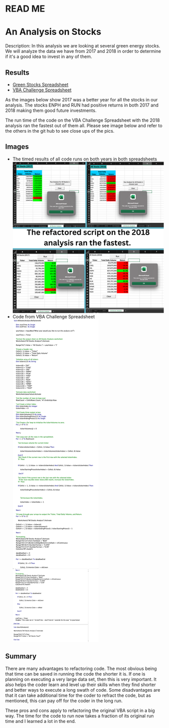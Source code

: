 # READ ME
# An Analysis on Stocks

Description: In this analysis we are looking at several green energy stocks. We will analyze the data we have from 2017 and 2018 in order to determine if it's a good idea to invest in any of them.   

## Results
- [Green Stocks Spreadsheet](green_stocks.xlsm)
- [VBA Challenge Spreadsheet](VBA_Challenge.xlsm)


As the images below show 2017 was a better year for all the stocks in our analysis. The stocks ENPH and RUN had positive returns in both 2017 and 2018 making them good future investments. 

The run time of the code on the VBA Challenge Spreadsheet with the 2018 analysis ran the fastest out of them all. Please see image below and refer to the others in the git hub to see close ups of the pics. 


## Images
- The timed results of all code runs on both years in both spreadsheets 
![Results](Results.png)
- Code from VBA Challenge Spreadsheet
![Code](code.png)

## Summary

There are many advantages to refactoring code. The most obvious being that time can be saved in running the code the shorter it is. If one is planning on executing a very large data set, then this is very important. It also helps the coder learn and level up their skills when they find shorter and better ways to execute a long swath of code. Some disadvantages are that it can take additional time for the coder to refract the code, but as mentioned, this can pay off for the coder in the long run. 

These pros and cons apply to refactoring the original VBA script in a big way. The time for the code to run now takes a fraction of its original run time and I learned a lot in the end. 
